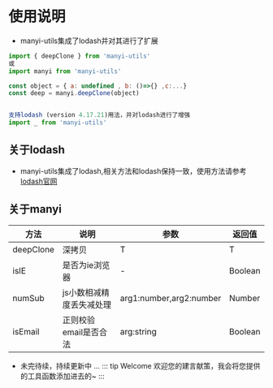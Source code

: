 # 使用说明
- manyi-utils集成了lodash并对其进行了扩展

```js
import { deepClone } from 'manyi-utils'
或
import manyi from 'manyi-utils'

const object = { a: undefined , b: ()=>{} ,c:...} 
const deep = manyi.deepClone(object)


支持lodash (version 4.17.21)用法，并对lodash进行了增强
import _ from 'manyi-utils'
```
## 关于lodash
- manyi-utils集成了lodash,相关方法和lodash保持一致，使用方法请参考 [lodash官网](https://www.lodashjs.com)

## 关于manyi
| 方法      | 说明          | 参数     | 返回值                           |
|---------- |-------------- |---------- |--------------------------------  |
| deepClone     | 深拷贝           | T | T |
| isIE | 是否为ie浏览器 | - | Boolean |
| numSub | js小数相减精度丢失减处理| arg1:number,arg2:number | Number |
| isEmail | 正则校验email是否合法 |  arg:string | Boolean |
- 未完待续，持续更新中 ...
::: tip  Welcome
欢迎您的建言献策，我会将您提供的工具函数添加进去的~
:::